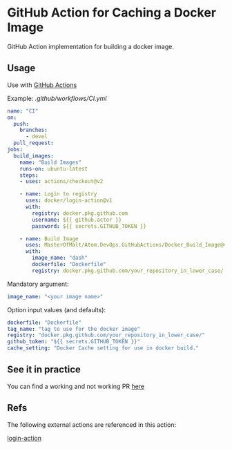 # GitHub Action for Caching a Docker Image

GitHub Action implementation for building a docker image.

## Usage

Use with [GitHub Actions](https://github.com/features/actions)

Example: _.github/workflows/CI.yml_

```yaml
name: "CI"
on:
  push:
    branches:
      - devel
  pull_request:
jobs:
  build_images:
    name: "Build Images"
    runs-on: ubuntu-latest
    steps:
    - uses: actions/checkout@v2

    - name: Login to registry
      uses: docker/login-action@v1
      with:
        registry: docker.pkg.github.com
        username: ${{ github.actor }}
        password: ${{ secrets.GITHUB_TOKEN }}

    - name: Build Image
      uses: MasterOfMalt/Atom.DevOps.GitHubActions/Docker_Build_Image@v1
      with:
        image_name: "dash"
        dockerfile: "Dockerfile"
        registry: docker.pkg.github.com/your_repository_in_lower_case/
```

Mandatory argument:

```yaml
image_name: "<your image name>"
```

Option input values (and defaults):

```yaml
dockerfile: "Dockerfile"
tag_name: "tag to use for the docker image"
registry: "docker.pkg.github.com/your_repository_in_lower_case/"
github_token: "${{ secrets.GITHUB_TOKEN }}"
cache_setting: "Docker Cache setting for use in docker build."
```

## See it in practice

You can find a working and not working PR [here](https://github.com/MasterOfMalt/Atom.StatusDashboard/pulls)

## Refs

The following external actions are referenced in this action:

[login-action](https://github.com/docker/login-action)
